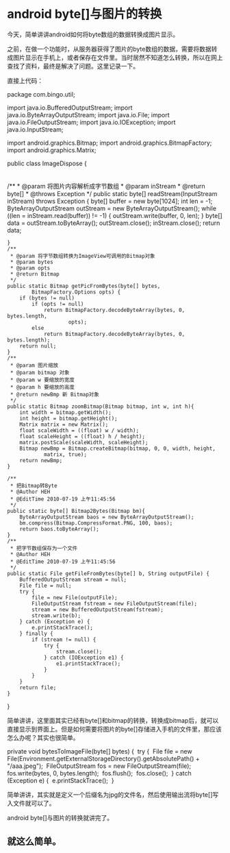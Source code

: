 # android byte[]与图片的转换

今天，简单讲讲android如何将byte数组的数据转换成图片显示。

之前，在做一个功能时，从服务器获得了图片的byte数组的数据，需要将数据转成图片显示在手机上，或者保存在文件里。当时居然不知道怎么转换，所以在网上查找了资料，最终是解决了问题。这里记录一下。

直接上代码：

package com.bingo.util;

import java.io.BufferedOutputStream;
import java.io.ByteArrayOutputStream;
import java.io.File;
import java.io.FileOutputStream;
import java.io.IOException;
import java.io.InputStream;

import android.graphics.Bitmap;
import android.graphics.BitmapFactory;
import android.graphics.Matrix;

public class ImageDispose {
​	
​	
​	
	/**
	 * @param 将图片内容解析成字节数组
	 * @param inStream
	 * @return byte[]
	 * @throws Exception
	 */
	public static byte[] readStream(InputStream inStream) throws Exception {
		byte[] buffer = new byte[1024];
		int len = -1;
		ByteArrayOutputStream outStream = new ByteArrayOutputStream();
		while ((len = inStream.read(buffer)) != -1) {
			outStream.write(buffer, 0, len);
		}
		byte[] data = outStream.toByteArray();
		outStream.close();
		inStream.close();
		return data;
	
	}
	/**
	 * @param 将字节数组转换为ImageView可调用的Bitmap对象
	 * @param bytes
	 * @param opts
	 * @return Bitmap
	 */
	public static Bitmap getPicFromBytes(byte[] bytes,
			BitmapFactory.Options opts) {
		if (bytes != null)
			if (opts != null)
				return BitmapFactory.decodeByteArray(bytes, 0, bytes.length,
						opts);
			else
				return BitmapFactory.decodeByteArray(bytes, 0, bytes.length);
		return null;
	}
	/**
	 * @param 图片缩放
	 * @param bitmap 对象
	 * @param w 要缩放的宽度
	 * @param h 要缩放的高度
	 * @return newBmp 新 Bitmap对象
	 */
	public static Bitmap zoomBitmap(Bitmap bitmap, int w, int h){
		int width = bitmap.getWidth();
		int height = bitmap.getHeight();
		Matrix matrix = new Matrix();
		float scaleWidth = ((float) w / width);
		float scaleHeight = ((float) h / height);
		matrix.postScale(scaleWidth, scaleHeight);
		Bitmap newBmp = Bitmap.createBitmap(bitmap, 0, 0, width, height,
				matrix, true);
		return newBmp;
	}
	
	/**
	 * 把Bitmap转Byte
	 * @Author HEH
	 * @EditTime 2010-07-19 上午11:45:56
	 */
	public static byte[] Bitmap2Bytes(Bitmap bm){
		ByteArrayOutputStream baos = new ByteArrayOutputStream();
		bm.compress(Bitmap.CompressFormat.PNG, 100, baos);
		return baos.toByteArray();
	}
	/**
	 * 把字节数组保存为一个文件
	 * @Author HEH
	 * @EditTime 2010-07-19 上午11:45:56
	 */
	public static File getFileFromBytes(byte[] b, String outputFile) {
	    BufferedOutputStream stream = null;
	    File file = null;
	    try {
	        file = new File(outputFile);
	        FileOutputStream fstream = new FileOutputStream(file);
	        stream = new BufferedOutputStream(fstream);
	        stream.write(b);
	    } catch (Exception e) {
	        e.printStackTrace();
	    } finally {
	        if (stream != null) {
	            try {
	                stream.close();
	            } catch (IOException e1) {
	                e1.printStackTrace();
	            }
	        }
	    }
	    return file;
	}

}


简单讲讲，这里面其实已经有byte[]和bitmap的转换，转换成bitmap后，就可以直接显示到界面上。但是如何需要将图片的byte[]存储进入手机的文件里，那应该怎么办呢？其实也很简单。

private void bytesToImageFile(byte[] bytes) {
​        try {
​            File file = new File(Environment.getExternalStorageDirectory().getAbsolutePath() + "/aaa.jpeg");
​            FileOutputStream fos = new FileOutputStream(file);
​            fos.write(bytes, 0, bytes.length);
​            fos.flush();
​            fos.close();
​        } catch (Exception e) {
​            e.printStackTrace();
​        }


简单讲讲，其实就是定义一个后缀名为jpg的文件名，然后使用输出流将byte[]写入文件就可以了。


android byte[]与图片的转换就讲完了。


就这么简单。
--------------------- 